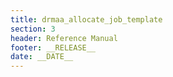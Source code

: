 ```yaml
---
title: drmaa_allocate_job_template
section: 3
header: Reference Manual
footer: __RELEASE__
date: __DATE__
---
```


